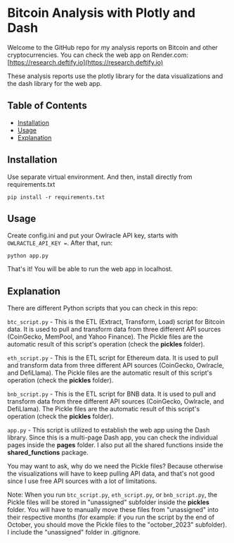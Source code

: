 # Bitcoin Analysis with Plotly and Dash

Welcome to the GitHub repo for my analysis reports on Bitcoin and other cryptocurrencies. You can check the web app on Render.com: [https://research.deftify.io](https://research.deftify.io)

These analysis reports use the plotly library for the data visualizations and the dash library for the web app.

## Table of Contents

- [Installation](#installation)
- [Usage](#usage)
- [Explanation](#explanation)

## Installation

Use separate virtual environment. And then, install directly from requirements.txt
```
pip install -r requirements.txt
```

## Usage

Create config.ini and put your Owlracle API key, starts with `OWLRACTLE_API_KEY =`. After that, run:
```
python app.py
```

That's it! You will be able to run the web app in localhost.

## Explanation
There are different Python scripts that you can check in this repo:

`btc_script.py` - This is the ETL (Extract, Transform, Load) script for Bitcoin data. It is used to pull and transform data from three different API sources (CoinGecko, MemPool, and Yahoo Finance). The Pickle files are the automatic result of this script's operation (check the **pickles** folder).

`eth_script.py` - This is the ETL script for Ethereum data. It is used to pull and transform data from three different API sources (CoinGecko, Owlracle, and DefiLlama). The Pickle files are the automatic result of this script's operation (check the **pickles** folder).

`bnb_script.py` - This is the ETL script for BNB data. It is used to pull and transform data from three different API sources (CoinGecko, Owlracle, and DefiLlama). The Pickle files are the automatic result of this script's operation (check the **pickles** folder).

`app.py` - This script is utilized to establish the web app using the Dash library. Since this is a multi-page Dash app, you can check the individual pages inside the **pages** folder. I also put all the shared functions inside the **shared_functions** package.

You may want to ask, why do we need the Pickle files? Because otherwise the visualizations will have to keep pulling API data, and that's not good since I use free API sources with a lot of limitations.

Note: When you run `btc_script.py`, `eth_script.py`, or `bnb_script.py`, the Pickle files will be stored in "unassigned" subfolder inside the **pickles** folder. You will have to manually move these files from "unassigned" into their respective months (for example: if you run the script by the end of October, you should move the Pickle files to the "october_2023" subfolder). I include the "unassigned" folder in .gitignore.
